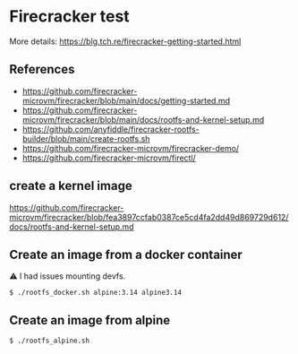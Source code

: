 # Firecracker test

More details: https://blg.tch.re/firecracker-getting-started.html

## References

* https://github.com/firecracker-microvm/firecracker/blob/main/docs/getting-started.md
* https://github.com/firecracker-microvm/firecracker/blob/main/docs/rootfs-and-kernel-setup.md
* https://github.com/anyfiddle/firecracker-rootfs-builder/blob/main/create-rootfs.sh
* https://github.com/firecracker-microvm/firecracker-demo/
* https://github.com/firecracker-microvm/firectl/

## create a kernel image

https://github.com/firecracker-microvm/firecracker/blob/fea3897ccfab0387ce5cd4fa2dd49d869729d612/docs/rootfs-and-kernel-setup.md

## Create an image from a docker container

⚠ I had issues mounting devfs.

```
$ ./rootfs_docker.sh alpine:3.14 alpine3.14
```

## Create an image from alpine

```
$ ./rootfs_alpine.sh
```
